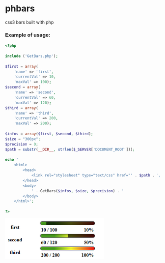 phbars
======

css3 bars built with php

### Example of usage:

```php
<?php

include ('GetBars.php');

$first = array(
    'name' => 'first',
    'currentVal' => 10,
    'maxVal' => 100);
$second = array(
    'name' => 'second',
    'currentVal' => 60,
    'maxVal' => 120);   
$third = array(
    'name' => 'third',
    'currentVal' => 200,
    'maxVal' => 200);

$infos = array($first, $second, $third);
$size = "300px";
$precision = 0;
$path = substr(__DIR__, strlen($_SERVER['DOCUMENT_ROOT']));

echo '
    <html>
        <head>
            <link rel="stylesheet" type="text/css" href="' . $path . '/formate.css">
        </head>
        <body>
            ' . GetBars($infos, $size, $precision) . '    
        </body>
    </html>';

?>
```

![screenshot](https://github.com/jstar88/phbars/blob/master/screen.PNG "screenshot")
